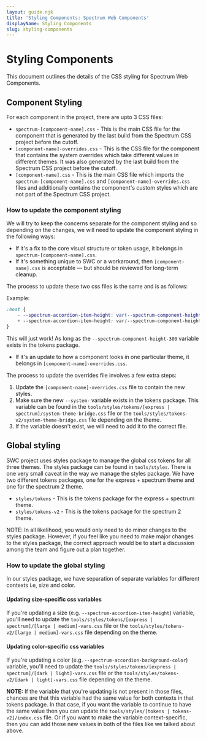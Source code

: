 ```yaml
---
layout: guide.njk
title: 'Styling Components: Spectrum Web Components'
displayName: Styling Components
slug: styling-components
---
```


# Styling Components

This document outlines the details of the CSS styling for Spectrum Web Components.

## Component Styling

For each component in the project, there are upto 3 CSS files:

-   `spectrum-[component-name].css` - This is the main CSS file for the component that is generated by the last build from the Spectrum CSS project before the cutoff.
-   `[component-name]-overrides.css` - This is the CSS file for the component that contains the system overrides which take different values in different themes. It was also generated by the last build from the Spectrum CSS project before the cutoff.
-   `[component-name].css` - This is the main CSS file which imports the `spectrum-[component-name].css` and `[component-name]-overrides.css` files and additionally contains the component's custom styles which are not part of the Spectrum CSS project.

### How to update the component styling

We will try to keep the concerns separate for the component styling and so depending on the changes, we will need to update the component styling in the following ways:

-   If it's a fix to the core visual structure or token usage, it belongs in `spectrum-[component-name].css`.
-   If it's something unique to SWC or a workaround, then `[component-name].css` is acceptable — but should be reviewed for long-term cleanup.

The process to update these two css files is the same and is as follows:

Example:

```css
:host {
    - --spectrum-accordion-item-height: var(--spectrum-component-height-200);
    + --spectrum-accordion-item-height: var(--spectrum-component-height-300);
}
```

This will just work! As long as the `--spectrum-component-height-300` variable exists in the tokens package.

-   If it's an update to how a component looks in one particular theme, it belongs in `[component-name]-overrides.css`.

The process to update the overrides file involves a few extra steps:

1. Update the `[component-name]-overrides.css` file to contain the new styles.
2. Make sure the new `--system-` variable exists in the tokens package. This variable can be found in the `tools/styles/tokens/[express | spectrum]/system-theme-bridge.css` file or the `tools/styles/tokens-v2/system-theme-bridge.css` file depending on the theme.
3. If the variable doesn't exist, we will need to add it to the correct file.

## Global styling

SWC project uses styles package to manage the global css tokens for all three themes. The styles package can be found in `tools/styles`. There is one very small caveat in the way we manage the styles package. We have two different tokens packages, one for the express + spectrum theme and one for the spectrum 2 theme.

-   `styles/tokens` - This is the tokens package for the express + spectrum theme.
-   `styles/tokens-v2` - This is the tokens package for the spectrum 2 theme.

NOTE: In all likelihood, you would only need to do minor changes to the styles package. However, if you feel like you need to make major changes to the styles package, the correct approach would be to start a discussion among the team and figure out a plan together.

### How to update the global styling

In our styles package, we have separation of separate variables for different contexts i.e, size and color.

#### Updating size-specific css variables

If you're updating a size (e.g. `--spectrum-accordion-item-height`) variable, you'll need to update the `tools/styles/tokens/[express | spectrum]/[large | medium]-vars.css` file or the `tools/styles/tokens-v2/[large | medium]-vars.css` file depending on the theme.

#### Updating color-specific css variables

If you're updating a color (e.g. `--spectrum-accordion-background-color`) variable, you'll need to update the `tools/styles/tokens/[express | spectrum]/[dark | light]-vars.css` file or the `tools/styles/tokens-v2/[dark | light]-vars.css` file depending on the theme.

**NOTE:** If the variable that you're updating is not present in those files, chances are that this variable had the same value for both contexts in that tokens package. In that case, if you want the variable to continue to have the same value then you can update the `tools/styles/[tokens | tokens-v2]/index.css` file.
Or if you want to make the variable context-specific, then you can add those new values in both of the files like we talked about above.
